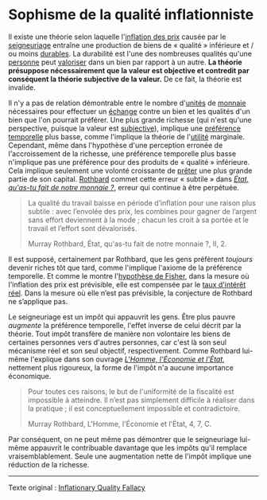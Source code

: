 Sophisme de la qualité inflationniste
=====================================

Il existe une théorie selon laquelle l'[inflation des prix](https://fr.wikipedia.org/wiki/Inflation) causée par le [seigneuriage](https://fr.wikipedia.org/wiki/Seigneuriage) entraîne une production de biens de « qualité » inférieure et / ou moins [durables](ch011-depreciation-principle.md). La durabilité est l'une des nombreuses qualités qu'une [personne](ch101-glossary.md#personne) peut [valoriser](ch101-glossary.md#valeur) dans un bien par rapport à un autre. **La théorie présuppose nécessairement que la valeur est objective et contredit par conséquent la théorie subjective de la valeur.** De ce fait, la théorie est invalide.

Il n'y a pas de relation démontrable entre le nombre d'[unités](ch101-glossary.md#unité) de [monnaie](ch005-money-taxonomy.md) nécessaires pour effectuer un [échange](ch101-glossary.md#commerce) contre un bien et les qualités d'un bien que l'on pourrait préférer. Une plus grande richesse (qui n'est qu'une perspective, puisque la valeur est [subjective](https://fr.wikipedia.org/wiki/Conception_subjective_de_la_valeur)), implique une [préférence temporelle](ch085-time-preference-fallacy.md) plus basse, comme l'implique la théorie de l'[utilité](https://fr.wikipedia.org/wiki/Utilit%C3%A9_marginale) marginale. Cependant, même dans l'hypothèse d'une perception erronée de l'accroissement de la richesse, une préférence temporelle plus basse n'implique pas une préférence pour des produits de « qualité » inférieure. Cela implique seulement une volonté croissante de [prêter](ch101-glossary.md#prêter) une plus grande partie de son capital. [Rothbard](https://fr.wikipedia.org/wiki/Murray_Rothbard) commet cette erreur « subtile » dans [*État, qu'as-tu fait de notre monnaie ?*](http://www.institutcoppet.org/wp-content/uploads/2011/01/Etat-quas-tu-fait-de-notre-monnaie.pdf), erreur qui continue à être perpétuée.

> La qualité du travail baisse en période d’inflation pour une raison plus subtile : avec l’envolée des prix, les combines pour gagner de l’argent sans effort deviennent à la mode ; chacun les croit à sa portée et le travail et l’effort sont dévalorisés.
>
> Murray Rothbard, État, qu'as-tu fait de notre monnaie ?, II, 2.

Il est supposé, certainement par Rothbard, que les gens préfèrent *toujours* devenir riches tôt que tard, comme l'implique l'axiome de la préférence temporelle. Et comme le montre l'[hypothèse de Fisher](https://fr.wikipedia.org/wiki/%C3%89quation_de_Fisher), dans la mesure où l'inflation des prix est prévisible, elle est compensée par le [taux d'intérêt réel](https://fr.wikipedia.org/wiki/Taux_d%27int%C3%A9r%C3%AAt_r%C3%A9el). Dans la mesure où elle n’est pas prévisible, la conjecture de Rothbard ne s’applique pas.

Le seigneuriage est un impôt qui appauvrit les gens. Être plus pauvre *augmente* la préférence temporelle, l'effet inverse de celui décrit par la théorie. Tout impôt transfère de manière non volontaire les biens de certaines personnes vers d'autres personnes, car c'est là son seul mécanisme réel et son seul objectif, respectivement. Comme Rothbard lui-même l'explique dans son ouvrage [*L'Homme, l'Économie et l'État*](https://mises.org/library/man-economy-and-state-power-and-market/html/ppp/1393), nettement plus rigoureux, la forme de l'impôt n'a aucune importance économique.

> Pour toutes ces raisons, le but de l'uniformité de la fiscalité est impossible à atteindre. Il n’est pas simplement difficile à réaliser dans la pratique ; il est conceptuellement impossible et contradictoire.
>
> Murray Rothbard, L'Homme, l'Économie et l'État, 4, 7, C.

Par conséquent, on ne peut même pas démontrer que le seigneuriage lui-même appauvrit le contribuable davantage que les impôts qu'il remplace vraisemblablement. Seule une augmentation nette de l'impôt implique une réduction de la richesse.

---

Texte original : [Inflationary Quality Fallacy](https://github.com/libbitcoin/libbitcoin-system/wiki/Inflationary-Quality-Fallacy)